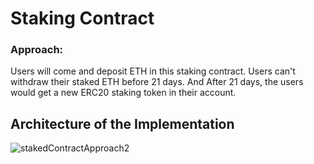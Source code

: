 # Staking Contract

### Approach:
Users will come and deposit ETH in this staking contract. Users can't withdraw their
staked ETH before 21 days. And After 21 days, the users would get a new ERC20 staking token in their account.


## Architecture of the Implementation
![stakedContractApproach2](https://github.com/user-attachments/assets/58b8198a-edf2-462c-8906-ce27cee6660e)
